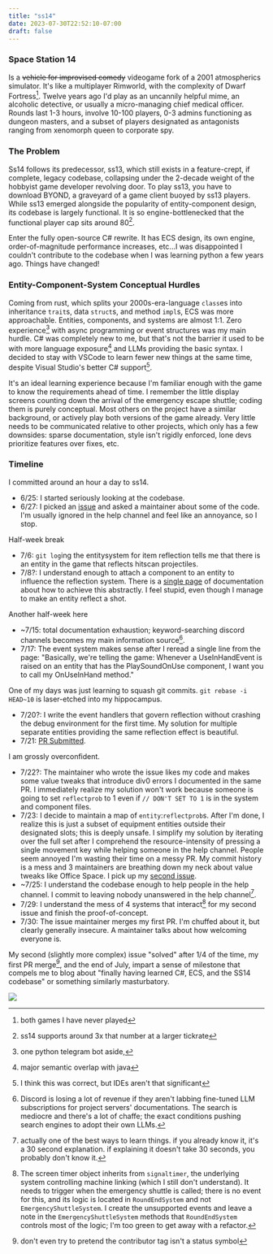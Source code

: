 ```yaml
---
title: "ss14"
date: 2023-07-30T22:52:10-07:00
draft: false
---
```


### Space Station 14

Is a ~~vehicle for improvised comedy~~ videogame fork of a 2001 atmospherics simulator. It's like a multiplayer Rimworld, with the complexity of Dwarf Fortress[^1]. Twelve years ago I'd play as an uncannily helpful mime, an alcoholic detective, or usually a micro-managing chief medical officer. Rounds last 1-3 hours, involve 10-100 players, 0-3 admins functioning as dungeon masters, and a subset of players designated as antagonists ranging from xenomorph queen to corporate spy.

### The Problem

Ss14 follows its predecessor, ss13, which still exists in a feature-crept, if complete, legacy codebase, collapsing under the 2-decade weight of the hobbyist game developer revolving door. To play ss13, you have to download BYOND, a graveyard of a game client buoyed by ss13 players. While ss13 emerged alongside the popularity of entity-component design, its codebase is largely functional. It is so engine-bottlenecked that the functional player cap sits around 80[^7].

Enter the fully open-source C# rewrite. It has ECS design, its own engine, order-of-magnitude performance increases, etc...I was disappointed I couldn't contribute to the codebase when I was learning python a few years ago. Things have changed!

### Entity-Component-System Conceptual Hurdles

Coming from rust, which splits your 2000s-era-language `class`es into inheritance `trait`s, data `struct`s, and method `impl`s, ECS was more approachable. Entities, components, and systems are almost 1:1. Zero experience[^2] with async programming or event structures was my main hurdle. C# was completely new to me, but that's not the barrier it used to be with more language exposure[^3] and LLMs providing the basic syntax. I decided to stay with VSCode to learn fewer new things at the same time, despite Visual Studio's better C# support[^4].

It's an ideal learning experience because I'm familiar enough with the game to know the requirements ahead of time. I remember the little display screens counting down the arrival of the emergency escape shuttle; coding them is purely conceptual. Most others on the project have a similar background, or actively play both versions of the game already. Very little needs to be communicated relative to other projects, which only has a few downsides: sparse documentation, style isn't rigidly enforced, lone devs prioritize features over fixes, etc.

### Timeline

I committed around an hour a day to ss14.

- 6/25: I started seriously looking at the codebase.
- 6/27: I picked an [issue](https://github.com/space-wizards/space-station-14/issues/16095) and asked a maintainer about some of the code. I'm usually ignored in the help channel and feel like an annoyance, so I stop.

Half-week break

- 7/6: `git log`ing the entitysystem for item reflection tells me that there is an entity in the game that reflects hitscan projectiles.
- 7/8?: I understand enough to attach a component to an entity to influence the reflection system. There is a [single page](https://docs.spacestation14.io/en/super-simple-14/bike-horn) of documentation about how to achieve this abstractly. I feel stupid, even though I manage to make an entity reflect a shot.

Another half-week here

- ~7/15: total documentation exhaustion; keyword-searching discord channels becomes my main information source[^5].
- 7/17: The event system makes sense after I reread a single line from the page: "Basically, we're telling the game: Whenever a UseInHandEvent is raised on an entity that has the PlaySoundOnUse component, I want you to call my OnUseInHand method."

One of my days was just learning to squash git commits. `git rebase -i HEAD~10` is laser-etched into my hippocampus.

- 7/20?: I write the event handlers that govern reflection without crashing the debug environment for the first time. My solution for multiple separate entities providing the same reflection effect is beautiful.
- 7/21: [PR Submitted](https://github.com/space-wizards/space-station-14/pull/18186).

I am grossly overconfident.

- 7/22?: The maintainer who wrote the issue likes my code and makes some value tweaks that introduce div0 errors I documented in the same PR. I immediately realize my solution won't work because someone is going to set `reflectprob` to 1 even if `// DON'T SET TO 1` is in the system and component files.
- 7/23: I decide to maintain a map of `entity`:`reflectprob`s. After I'm done, I realize this is just a subset of equipment entities outside their designated slots; this is deeply unsafe. I simplify my solution by iterating over the full set after I comprehend the resource-intensity of pressing a single movement key while helping someone in the help channel. People seem annoyed I'm wasting their time on a messy PR. My commit history is a mess and 3 maintainers are breathing down my neck about value tweaks like Office Space. I pick up my [second issue](https://github.com/space-wizards/space-station-14/issues/18249).
- ~7/25: I understand the codebase enough to help people in the help channel. I commit to leaving nobody unanswered in the help channel[^9].
- 7/29: I understand the mess of 4 systems that interact[^6] for my second issue and finish the proof-of-concept.
- 7/30: The issue maintainer merges my first PR. I'm chuffed about it, but clearly generally insecure. A maintainer talks about how welcoming everyone is.

My second (slightly more complex) issue "solved" after 1/4 of the time, my first PR merge[^8], and the end of July, impart a sense of milestone that compels me to blog about "finally having learned C#, ECS, and the SS14 codebase" or something similarly masturbatory.

![](https://media.githubusercontent.com/media/graevy/graevy.github.io/main/static/images/ecs.jpg)

[^1]: both games I have never played

[^2]: one python telegram bot aside,

[^3]: major semantic overlap with java

[^4]: I think this was correct, but IDEs aren't that significant

[^5]: Discord is losing a lot of revenue if they aren't labbing fine-tuned LLM subscriptions for project servers' documentations. The search is mediocre and there's a lot of chaffe; the exact conditions pushing search engines to adopt their own LLMs.

[^6]: The screen timer object inherits from `signaltimer`, the underlying system controlling machine linking (which I still don't understand). It needs to trigger when the emergency shuttle is called; there is no event for this, and its logic is located in `RoundEndSystem` and not `EmergencyShuttleSystem`. I create the unsupported events and leave a note in the `EmergencyShuttleSystem` methods that `RoundEndSystem` controls most of the logic; I'm too green to get away with a refactor.

[^7]: ss14 supports around 3x that number at a larger tickrate

[^8]: don't even try to pretend the contributor tag isn't a status symbol

[^9]: actually one of the best ways to learn things. if you already know it, it's a 30 second explanation. if explaining it doesn't take 30 seconds, you probably don't know it.